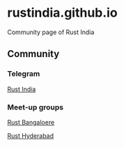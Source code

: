 # rustindia.github.io
Community page of Rust India





## Community 
### Telegram
[Rust India](https://t.me/RustIndia)

### Meet-up groups
[Rust Bangaloere](https://www.meetup.com/rustox)

[Rust Hyderabad](https://www.meetup.com/Rust-Hyderabad/)
